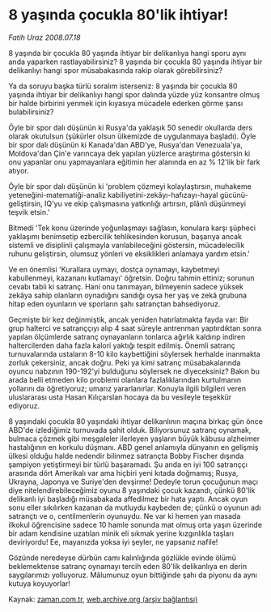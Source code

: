 # 8 yaşında çocukla 80'lik ihtiyar!

*Fatih Uraz 2008.07.18*

<tr><td class="metin" colspan="2" style="padding-top: 20px; padding-left: 5px; padding-right: 10px;">8 yaşında bir çocukla 80 yaşında ihtiyar bir delikanlıya hangi sporu aynı anda yaparken rastlayabilirsiniz? 8 yaşında bir çocukla 80 yaşında ihtiyar bir delikanlıyı hangi spor müsabakasında rakip olarak görebilirsiniz?</td></tr><tr><td class="metin" colspan="2" style="padding-top: 20px; padding-left: 5px; padding-right: 10px;"><p>Ya da soruyu başka türlü soralım isterseniz: 8 yaşında bir çocukla 80 yaşında ihtiyar bir delikanlıyı hangi spor dalında yüzde yüz konsantre olmuş bir halde birbirini yenmek için kıyasıya mücadele ederken görme şansı bulabilirsiniz?
<p>Öyle bir spor dalı düşünün ki Rusya'da yaklaşık 50 senedir okullarda ders olarak okutulsun (şükürler olsun ülkemizde de uygulanmaya başladı). Öyle bir spor dalı düşünün ki Kanada'dan ABD'ye, Rusya'dan Venezuala'ya, Moldova'dan Çin'e varıncaya dek yapılan yüzlerce araştırma göstersin ki onu yapanlar onu yapmayanlara eğitimin her alanında en az % 12'lik bir fark atıyor.
<p>Öyle bir spor dalı düşünün ki 'problem çözmeyi kolaylaştırsın, muhakeme yeteneğini-matematiği-analiz kabiliyetini-zekâyı-hafızayı-hayal gücünü- geliştirsin, IQ'yu ve ekip çalışmasına yatkınlığı artırsın, plânlı düşünmeyi teşvik etsin.'
<p>Bitmedi 'Tek konu üzerinde yoğunlaşmayı sağlasın, konulara karşı şüpheci yaklaşımı benimsetip ezbercilik tehlikesinden korusun, başarıya ancak sistemli ve disiplinli çalışmayla varılabileceğini göstersin, mücadelecilik ruhunu geliştirsin, olumsuz yönleri ve eksiklikleri anlamaya yardım etsin.'
<p>Ve en önemlisi 'Kurallara uymayı, dostça oynamayı, kaybetmeyi kabullenmeyi, kazananı kutlamayı' öğretsin. Doğru tahmin ettiniz; sorunun cevabı tabii ki satranç. Hani onu tanımayan, bilmeyenin sadece yüksek zekâya sahip olanların oynadığını sandığı oysa her yaş ve zekâ grubuna hitap eden oyunların ve sporların şahı satrançtan bahsediyoruz.
<p>Geçmişte bir kez değinmiştik, ancak yeniden hatırlatmakta fayda var: Bir grup halterci ve satranççıyı alıp 4 saat süreyle antrenman yaptırdıktan sonra yapılan ölçümlerde satranç oynayanların tonlarca ağırlık kaldırıp indiren haltercilerden daha fazla kalori yaktığı tespit edilmiş. Önemli satranç turnuvalarında ustaların 8-10 kilo kaybettiğini söylersek herhalde inanmakta zorluk çekersiniz, ancak doğru. Peki ya kimi satranç müsabakalarında oyuncu nabzının 190-192'yi bulduğunu söylersek ne diyeceksiniz? Bakın bu arada belli etmeden kilo problemi olanlara fazlalıklarından kurtulmanın yollarını da öğretiyoruz; umarız yararlanırlar. Konuyla ilgili bilgileri veren uluslararası usta Hasan Kılıçarslan hocaya da bu vesileyle teşekkür ediyoruz.
<p>8 yaşındaki çocukla 80 yaşındaki ihtiyar delikanlının maçına birkaç gün önce ABD'de izlediğimiz turnuvada şahit olduk. Biliyorsunuz satranç oynamak, bulmaca çözmek gibi meşgaleler ilerleyen yaşların büyük kâbusu alzheimer hastalığının en korkulu düşmanı. ABD genel anlamıyla dünyanın en gelişmiş ülkesi olduğu halde nedendir bilinmez satrançta Bobby Fischer dışında şampiyon yetiştirmeyi bir türlü başaramadı. Şu anda en iyi 100 satranççı arasında dört Amerikalı var ama hiçbiri yeni kıtada doğmamış; Rusya, Ukrayna, Japonya ve Suriye'den devşirme! Dedeyle torun çocuğunun maçı diye nitelendirebileceğimiz oyunu 8 yaşındaki çocuk kazandı, çünkü 80'lik delikanlı iyi başladığı müsabakada affedilmez bir hata yaptı. Ancak oyun sonu eller sıkılırken kazanan da mutluydu kaybeden de; çünkü o oyunun adı satrançtı ve o, centilmenlerin oyunuydu. Ne var ki hemen yan masada ilkokul öğrencisine sadece 10 hamle sonunda mat olmuş orta yaşın üzerinde bir adam kendisine uzatılan minik eli sıkmak yerine kızgınlıkla taşları deviriyordu! Ee, mayanızda yoksa iyi şeyler, ne yapsanız nafile! 
<p>Gözünde neredeyse dürbün camı kalınlığında gözlükle evinde ölümü beklemektense satranç oynamayı tercih eden 80'lik delikanlıya en derin saygılarımızı yolluyoruz. Mâlumunuz oyun bittiğinde şahı da piyonu da aynı kutuya koyuyorlar!<br/></p></p></p></p></p></p></p></p></td></tr>

Kaynak: [zaman.com.tr](http://zaman.com.tr/yazar.do?yazino=715565), [web.archive.org (arşiv bağlantısı)](http://web.archive.org/web/20080912150236/http://zaman.com.tr:80/yazar.do?yazino=715565)
